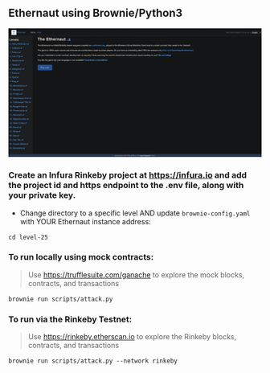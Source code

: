 ## Ethernaut using Brownie/Python3

![Ethernaut](ethernaut.png)

### Create an Infura Rinkeby project at https://infura.io and add the project id and https endpoint to the .env file, along with your private key. 

* Change directory to a specific level AND update `brownie-config.yaml` with YOUR Ethernaut instance address:

```
cd level-25
```

### To run locally using mock contracts:

> Use https://trufflesuite.com/ganache to explore the mock blocks, contracts, and transactions 

```
brownie run scripts/attack.py
```


### To run via the Rinkeby Testnet:

> Use https://rinkeby.etherscan.io to explore the Rinkeby blocks, contracts, and transactions

```
brownie run scripts/attack.py --network rinkeby
```

> 



